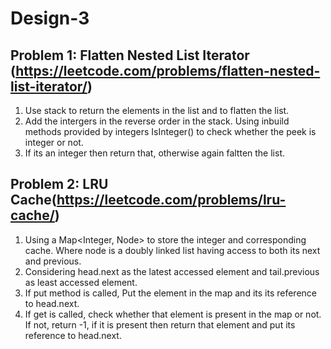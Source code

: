 # Design-3

## Problem 1: Flatten Nested List Iterator (https://leetcode.com/problems/flatten-nested-list-iterator/)
1. Use stack to return the elements in the list and to flatten the list. 
2. Add the intergers in the reverse order in the stack. Using inbuild methods provided by integers IsInteger() to check whether the peek is integer or not.
3. If its an integer then return that, otherwise again faltten the list.


## Problem 2: LRU Cache(https://leetcode.com/problems/lru-cache/)
1. Using a Map<Integer, Node> to store the integer and corresponding cache. Where node is a doubly linked list having access to both its next and previous.
2. Considering head.next as the latest accessed element and tail.previous as least accessed element.
3. If put method is called, Put the element in the map and its its reference to head.next.
4. If get is called, check whether that element is present in the map or not. If not, return -1, if it is present then return that element and put its reference to head.next.



